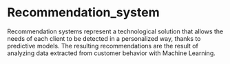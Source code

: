 # Recommendation_system
Recommendation systems represent a technological solution that allows the needs of each client to be detected in a personalized way, thanks to predictive models. The resulting recommendations are the result of analyzing data extracted from customer behavior with Machine Learning.
